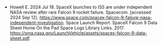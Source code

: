   - Howell E. 2024 Jul 18. SpaceX launches to ISS are under independent NASA review after rare Falcon 9 rocket failure. Spacecom. [accessed 2024 Sep 12]. https://www.space.com/spacex-falcon-9-failure-nasa-independent-investigation.
   Space Launch Report: SpaceX Falcon 9 Data Sheet Home On the Pad Space Logs Library Links. 2017. https://sma.nasa.gov/LaunchVehicle/assets/spacex-falcon-9-data-sheet.pdf.

‌


